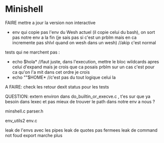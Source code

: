 # Minishell
FAIRE mettre a jour la version non interactive

<!-- MODIFIER get_next_line (multiple fd) -->
<!-- MODIFIER le heredoc pour le faire sans fork? -->
<!-- MODIFIER tout les signaux pour faire des fonctions avec sigaction? -->
<!-- MODIFIER enlever les exit et ne pas fork pour les builtin -->

- env qui copie pas l'env du Wesh actuel (il copie celui du bash), on sort pas notre env a la fin (je sais pas si c'est un prblm mais en ca incremente pas shlvl quand on wesh dans un wesh) //akip c'est normal

<!-- - PROBLEME avec ft_get_command de la libft (je crois c'est le extern g_exit_status qu'il aime pas) -->

tests qui ne marchent pas :

- echo $hola* //faut juste, dans l'execution, mettre le bloc wildcards apres celui d'expand mais je crois que ca posais prblm sur un cas c'est pour ca qu'on l'a mit dans cet ordre je crois
- echo ""$HOME* //c'est pas du tout logique celui la


A FAIRE: check les retour dexit status pour les tests

QUESTION: extern environ dans do_builtin_or_execve.c , t'es sur que ya besoin dans lexec et pas mieux de trouver le path dans notre env a nous ?


minshell.c
parser.h

env_utils2
env.c


leak de l'envs avec les pipes
leak de quotes pas fermees
leak de command not foud
export marche plus